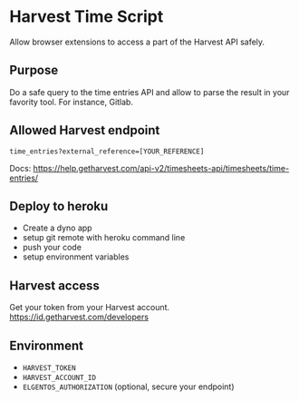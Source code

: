 # Harvest Time Script
Allow browser extensions to access a part of the Harvest API safely.

## Purpose
Do a safe query to the time entries API and allow to parse the result in your favority tool.
For instance, Gitlab.

## Allowed Harvest endpoint
`time_entries?external_reference=[YOUR_REFERENCE]`

Docs: https://help.getharvest.com/api-v2/timesheets-api/timesheets/time-entries/

## Deploy to heroku
- Create a dyno app
- setup git remote with heroku command line
- push your code
- setup environment variables

## Harvest access
Get your token from your Harvest account. https://id.getharvest.com/developers

## Environment
- `HARVEST_TOKEN`
- `HARVEST_ACCOUNT_ID`
- `ELGENTOS_AUTHORIZATION` (optional, secure your endpoint)


